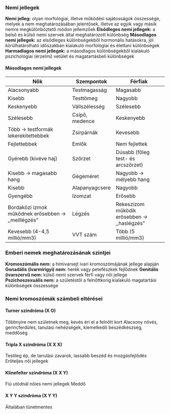 ### Nemi jellegek
**Nemi jelleg:** olyan morfológiai, illetve működési sajátosságok összessége, melyek a nem meghatározásában jelentősek, illetve az egyik vagy másik nemre megkülönböztető módon jellemzőek
**Elsődleges nemi jellegek:** a belső és külső nemi szervek által meghatározott különbség
**Másodlagos nemi jellegek:** az elsődleges különbségekből hormonális hatásokra, jól körülhatárolható időszakban kialakuló morfológiai és élettani különbségek
**Harmadlagos nemi jellegek:** a másodlagos különbségekből kialakuló pszichológiai (érzelmi) vetület és magatartásbeli különbségek
#### Másodlagos nemi jellegek

| Nők                                                | Szempontok     | Férfiak                                     |
| -------------------------------------------------- | -------------- | ------------------------------------------- |
| Alacsonyabb                                        | Testmagasság   | Magasabb                                    |
| Kisebb                                             | Testtömeg      | Nagyobb                                     |
| Keskenyebb                                         | Vállszélesség  | Szélesebb                                   |
| Szélesebb                                          | Csípő, medence | Keskenyebb                                  |
| Több → testformák lekerekítettebbek                | Zsírpárnák     | Kevesebb                                    |
| Fejlettebbek                                       | Emlők          | Nem fejlettek                               |
| Gyérebb (kivéve haj)                               | Szőrzet        | Dúsabb (főleg test- és arcszőrzet)          |
| Kisebb → magasabb hang                             | Gégeméret      | Nagyobb → mélyebb hang                      |
| Kisebb                                             | Alapanyagcsere | Nagyobb                                     |
| Gyengébb                                           | Izomzat        | Erősebb                                     |
| Bordaközi izmok működnek erősebben → ,,melllégzés” | Légzés         | Rekeszizom működik erősebben → ,,haslégzés” |
| Kevesebb (4-4,5 millió/mm3)                        | VVT szám       | Több (5 millió/mm3)                         |
### Emberi nemek meghatározásának szintjei
**Kromoszómális nem:** a hímivarsejt ivari kromoszómájának jellege alapján
**Gonadális (ivarmirigyi) nem:** herék vagy petefészkek fejlődnek
**Genitális (ivarszervi) nem:** külső nemi szervek férfi vagy női jellege
**Pszichoszexuális nem:** a születéstől a felnőttkorig kialakuló magatartási különbségek összessége
### Nemi kromoszómák számbeli eltérései
#### Turner szindróma (X O)
Többnyire nem születnek meg, kevés éri el a felnőtt kort
Alacsony növés, gerincferdülés, tanulási nehézségek, kiemelkedő beszédkészség, meddőség
#### Tripla X szindróma (X X X)
Testileg ép, de tanulási zavarok, lassabb beszéd és mozgásfejlődés
Erőteljes női jellegek
#### Klinefelter szindróma (X X Y)
Fiú utódnál nőies nemi jellegek
Meddő
#### X Y Y szindróma (X Y Y)
Általában tünetmentes